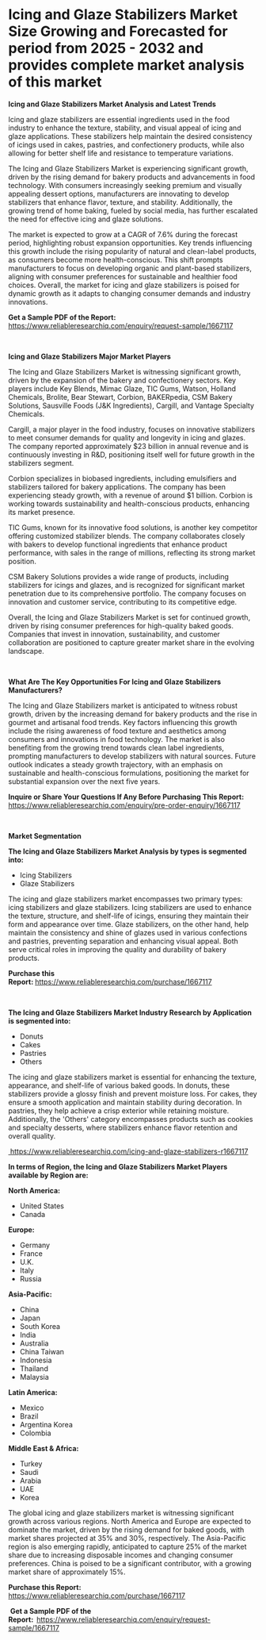 <p><h1>Icing and Glaze Stabilizers Market Size Growing and Forecasted for period from 2025 - 2032 and provides complete market analysis of this market</h1></p><p><strong>Icing and Glaze Stabilizers Market Analysis and Latest Trends</strong></p>
<p><p>Icing and glaze stabilizers are essential ingredients used in the food industry to enhance the texture, stability, and visual appeal of icing and glaze applications. These stabilizers help maintain the desired consistency of icings used in cakes, pastries, and confectionery products, while also allowing for better shelf life and resistance to temperature variations. </p><p>The Icing and Glaze Stabilizers Market is experiencing significant growth, driven by the rising demand for bakery products and advancements in food technology. With consumers increasingly seeking premium and visually appealing dessert options, manufacturers are innovating to develop stabilizers that enhance flavor, texture, and stability. Additionally, the growing trend of home baking, fueled by social media, has further escalated the need for effective icing and glaze solutions.</p><p>The market is expected to grow at a CAGR of 7.6% during the forecast period, highlighting robust expansion opportunities. Key trends influencing this growth include the rising popularity of natural and clean-label products, as consumers become more health-conscious. This shift prompts manufacturers to focus on developing organic and plant-based stabilizers, aligning with consumer preferences for sustainable and healthier food choices. Overall, the market for icing and glaze stabilizers is poised for dynamic growth as it adapts to changing consumer demands and industry innovations.</p></p>
<p><strong>Get a Sample PDF of the Report:&nbsp;</strong> <a href="https://www.reliableresearchiq.com/enquiry/request-sample/1667117?utm_campaign=2805&utm_medium=2&utm_source=Github&utm_content=ia&utm_term=18042025&utm_id=icing-and-glaze-stabilizers">https://www.reliableresearchiq.com/enquiry/request-sample/1667117</a></p>
<p>&nbsp;</p>
<p><strong>Icing and Glaze Stabilizers Major Market Players</strong></p>
<p><p>The Icing and Glaze Stabilizers Market is witnessing significant growth, driven by the expansion of the bakery and confectionery sectors. Key players include Key Blends, Mimac Glaze, TIC Gums, Watson, Holland Chemicals, Brolite, Bear Stewart, Corbion, BAKERpedia, CSM Bakery Solutions, Sausville Foods (J&K Ingredients), Cargill, and Vantage Specialty Chemicals.</p><p>Cargill, a major player in the food industry, focuses on innovative stabilizers to meet consumer demands for quality and longevity in icing and glazes. The company reported approximately $23 billion in annual revenue and is continuously investing in R&D, positioning itself well for future growth in the stabilizers segment.</p><p>Corbion specializes in biobased ingredients, including emulsifiers and stabilizers tailored for bakery applications. The company has been experiencing steady growth, with a revenue of around $1 billion. Corbion is working towards sustainability and health-conscious products, enhancing its market presence.</p><p>TIC Gums, known for its innovative food solutions, is another key competitor offering customized stabilizer blends. The company collaborates closely with bakers to develop functional ingredients that enhance product performance, with sales in the range of millions, reflecting its strong market position.</p><p>CSM Bakery Solutions provides a wide range of products, including stabilizers for icings and glazes, and is recognized for significant market penetration due to its comprehensive portfolio. The company focuses on innovation and customer service, contributing to its competitive edge.</p><p>Overall, the Icing and Glaze Stabilizers Market is set for continued growth, driven by rising consumer preferences for high-quality baked goods. Companies that invest in innovation, sustainability, and customer collaboration are positioned to capture greater market share in the evolving landscape.</p></p>
<p>&nbsp;</p>
<p><strong>What Are The Key Opportunities For Icing and Glaze Stabilizers Manufacturers?</strong></p>
<p><p>The Icing and Glaze Stabilizers market is anticipated to witness robust growth, driven by the increasing demand for bakery products and the rise in gourmet and artisanal food trends. Key factors influencing this growth include the rising awareness of food texture and aesthetics among consumers and innovations in food technology. The market is also benefiting from the growing trend towards clean label ingredients, prompting manufacturers to develop stabilizers with natural sources. Future outlook indicates a steady growth trajectory, with an emphasis on sustainable and health-conscious formulations, positioning the market for substantial expansion over the next five years.</p></p>
<p><strong>Inquire or Share Your Questions If Any Before Purchasing This Report:</strong> <a href="https://www.reliableresearchiq.com/enquiry/pre-order-enquiry/1667117?utm_campaign=2805&utm_medium=2&utm_source=Github&utm_content=ia&utm_term=18042025&utm_id=icing-and-glaze-stabilizers">https://www.reliableresearchiq.com/enquiry/pre-order-enquiry/1667117</a></p>
<p>&nbsp;</p>
<p><strong>Market Segmentation</strong></p>
<p><strong>The Icing and Glaze Stabilizers Market Analysis by types is segmented into:</strong></p>
<p><ul><li>Icing Stabilizers</li><li>Glaze Stabilizers</li></ul></p>
<p><p>The icing and glaze stabilizers market encompasses two primary types: icing stabilizers and glaze stabilizers. Icing stabilizers are used to enhance the texture, structure, and shelf-life of icings, ensuring they maintain their form and appearance over time. Glaze stabilizers, on the other hand, help maintain the consistency and shine of glazes used in various confections and pastries, preventing separation and enhancing visual appeal. Both serve critical roles in improving the quality and durability of bakery products.</p></p>
<p><strong>Purchase this Report:&nbsp;</strong><a href="https://www.reliableresearchiq.com/purchase/1667117?utm_campaign=2805&utm_medium=2&utm_source=Github&utm_content=ia&utm_term=18042025&utm_id=icing-and-glaze-stabilizers">https://www.reliableresearchiq.com/purchase/1667117</a></p>
<p>&nbsp;</p>
<p><strong>The Icing and Glaze Stabilizers Market Industry Research by Application is segmented into:</strong></p>
<p><ul><li>Donuts</li><li>Cakes</li><li>Pastries</li><li>Others</li></ul></p>
<p><p>The icing and glaze stabilizers market is essential for enhancing the texture, appearance, and shelf-life of various baked goods. In donuts, these stabilizers provide a glossy finish and prevent moisture loss. For cakes, they ensure a smooth application and maintain stability during decoration. In pastries, they help achieve a crisp exterior while retaining moisture. Additionally, the 'Others' category encompasses products such as cookies and specialty desserts, where stabilizers enhance flavor retention and overall quality.</p></p>
<p><a href="https://www.reliableresearchiq.com/icing-and-glaze-stabilizers-r1667117?utm_campaign=2805&utm_medium=2&utm_source=Github&utm_content=ia&utm_term=18042025&utm_id=icing-and-glaze-stabilizers">&nbsp;https://www.reliableresearchiq.com/icing-and-glaze-stabilizers-r1667117</a></p>
<p><strong>In terms of Region, the Icing and Glaze Stabilizers Market Players available by Region are:</strong></p>
<p>
    <p> <strong> North America: </strong>
        <ul>
            <li>United States</li>
            <li>Canada</li>
        </ul>
        </p> 
    <p> <strong> Europe: </strong>
        <ul>
            <li>Germany</li>
            <li>France</li>
            <li>U.K.</li>
            <li>Italy</li>
            <li>Russia</li>
        </ul>
        </p> 
    <p> <strong> Asia-Pacific: </strong>
        <ul>
            <li>China</li>
            <li>Japan</li>
            <li>South Korea</li>
            <li>India</li>
            <li>Australia</li>
            <li>China Taiwan</li>
            <li>Indonesia</li>
            <li>Thailand</li>
            <li>Malaysia</li>
        </ul>
        </p> 
    <p> <strong> Latin America: </strong>
        <ul>
            <li>Mexico</li>
            <li>Brazil</li>
            <li>Argentina Korea</li>
            <li>Colombia</li>
        </ul>
        </p> 
    <p> <strong> Middle East & Africa: </strong>
        <ul>
            <li>Turkey</li>
            <li>Saudi</li>
            <li>Arabia</li>
            <li>UAE</li>
            <li>Korea</li>
        </ul>
    </p>
    </p>
<p><p>The global icing and glaze stabilizers market is witnessing significant growth across various regions. North America and Europe are expected to dominate the market, driven by the rising demand for baked goods, with market shares projected at 35% and 30%, respectively. The Asia-Pacific region is also emerging rapidly, anticipated to capture 25% of the market share due to increasing disposable incomes and changing consumer preferences. China is poised to be a significant contributor, with a growing market share of approximately 15%.</p></p>
<p><strong>Purchase this Report: </strong><a href="https://www.reliableresearchiq.com/purchase/1667117?utm_campaign=2805&utm_medium=2&utm_source=Github&utm_content=ia&utm_term=18042025&utm_id=icing-and-glaze-stabilizers">https://www.reliableresearchiq.com/purchase/1667117</a></p>
<p>&nbsp;<strong>Get a Sample PDF of the Report:&nbsp;&nbsp;</strong><a href="https://www.reliableresearchiq.com/enquiry/request-sample/1667117?utm_campaign=2805&utm_medium=2&utm_source=Github&utm_content=ia&utm_term=18042025&utm_id=icing-and-glaze-stabilizers">https://www.reliableresearchiq.com/enquiry/request-sample/1667117</a></p>
<p><strong></strong></p>
<p><p></p><p></p><p></p></p>